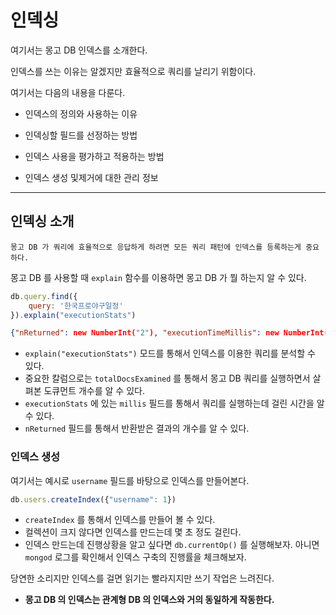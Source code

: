 # 인덱싱 

여기서는 몽고 DB 인덱스를 소개한다. 

인덱스를 쓰는 이유는 알겠지만 효율적으로 쿼리를 날리기 위함이다. 

여기서는 다음의 내용을 다룬다. 

- 인덱스의 정의와 사용하는 이유 

- 인덱싱할 필드를 선정하는 방법

- 인덱스 사용을 평가하고 적용하는 방법 

- 인덱스 생성 및제거에 대한 관리 정보 

***

## 인덱싱 소개 

`몽고 DB 가 쿼리에 효율적으로 응답하게 하려면 모든 쿼리 패턴에 인덱스를 등록하는게 중요하다.` 

몽고 DB 를 사용할 때 `explain` 함수를 이용하면 몽고 DB 가 뭘 하는지 알 수 있다. 

```javascript
db.query.find({
    query: '한국프로야구일정'
}).explain("executionStats")
```

````json
{"nReturned": new NumberInt("2"), "executionTimeMillis": new NumberInt("2"), "totalKeysExamined": new NumberInt("2"), "totalDocsExamined": new NumberInt("2"), "executionStages": {"stage": "SINGLE_SHARD", "nReturned": new NumberInt("2"), "executionTimeMillis": new NumberInt("2"), "totalKeysExamined": new NumberInt("2"), "totalDocsExamined": new NumberInt("2"), "totalChildMillis": new NumberLong("0"), "shards": [{"shardName": "iron01", "executionSuccess": true, "executionStages": {"stage": "FETCH", "nReturned": new NumberInt("2"), "executionTimeMillisEstimate": new NumberInt("0"), "works": new NumberInt("4"), "advanced": new NumberInt("2"), "needTime": new NumberInt("0"), "needYield": new NumberInt("0"), "saveState": new NumberInt("0"), "restoreState": new NumberInt("0"), "isEOF": new NumberInt("1"), "docsExamined": new NumberInt("2"), "alreadyHasObj": new NumberInt("0"), "inputStage": {"stage": "SHARDING_FILTER", "nReturned": new NumberInt("2"), "executionTimeMillisEstimate": new NumberInt("0"), "works": new NumberInt("3"), "advanced": new NumberInt("2"), "needTime": new NumberInt("0"), "needYield": new NumberInt("0"), "saveState": new NumberInt("0"), "restoreState": new NumberInt("0"), "isEOF": new NumberInt("1"), "chunkSkips": new NumberInt("0"), "inputStage": {"stage": "IXSCAN", "nReturned": new NumberInt("2"), "executionTimeMillisEstimate": new NumberInt("0"), "works": new NumberInt("3"), "advanced": new NumberInt("2"), "needTime": new NumberInt("0"), "needYield": new NumberInt("0"), "saveState": new NumberInt("0"), "restoreState": new NumberInt("0"), "isEOF": new NumberInt("1"), "keyPattern": {"query": new NumberInt("1"), "contentId": new NumberInt("1")}, "indexName": "ix_query_contentid", "isMultiKey": false, "multiKeyPaths": {"query": [], "contentId": []}, "isUnique": false, "isSparse": false, "isPartial": false, "indexVersion": new NumberInt("1"), "direction": "forward", "indexBounds": {"query": ["[\"한국프로야구일정\", \"한국프로야구일정\"]"], "contentId": ["[MinKey, MaxKey]"]}, "keysExamined": new NumberInt("2"), "seeks": new NumberInt("1"), "dupsTested": new NumberInt("0"), "dupsDropped": new NumberInt("0")}}}}]}}
````

- `explain("executionStats")` 모드를 통해서 인덱스를 이용한 쿼리를 분석할 수 있다.
- 중요한 칼럼으로는 `totalDocsExamined` 를 통해서 몽고 DB 쿼리를 실행하면서 살펴본 도큐먼트 개수를 알 수 있다.
- `executionStats` 에 있는 `millis` 필드를 통해서 쿼리를 실행하는데 걸린 시간을 알 수 있다.
- `nReturned` 필드를 통해서 반환받은 결과의 개수를 알 수 있다.

### 인덱스 생성 

여기서는 예시로 `username` 필드를 바탕으로 인덱스를 만들어본다. 

```javascript
db.users.createIndex({"username": 1})
```

- `createIndex` 를 통해서 인덱스를 만들어 볼 수 있다.  
- 컬렉션이 크지 않다면 인덱스를 만드는데 몇 초 정도 걸린다. 
- 인덱스 만드는데 진행상황을 알고 싶다면 `db.currentOp()` 를 실행해보자. 아니면 `mongod` 로그를 확인해서 인덱스 구축의 진행률을 체크해보자. 

당연한 소리지만 인덱스를 걸면 읽기는 빨라지지만 쓰기 작업은 느려진다. 

- **몽고 DB 의 인덱스는 관계형 DB 의 인덱스와 거의 동일하게 작동한다.**
